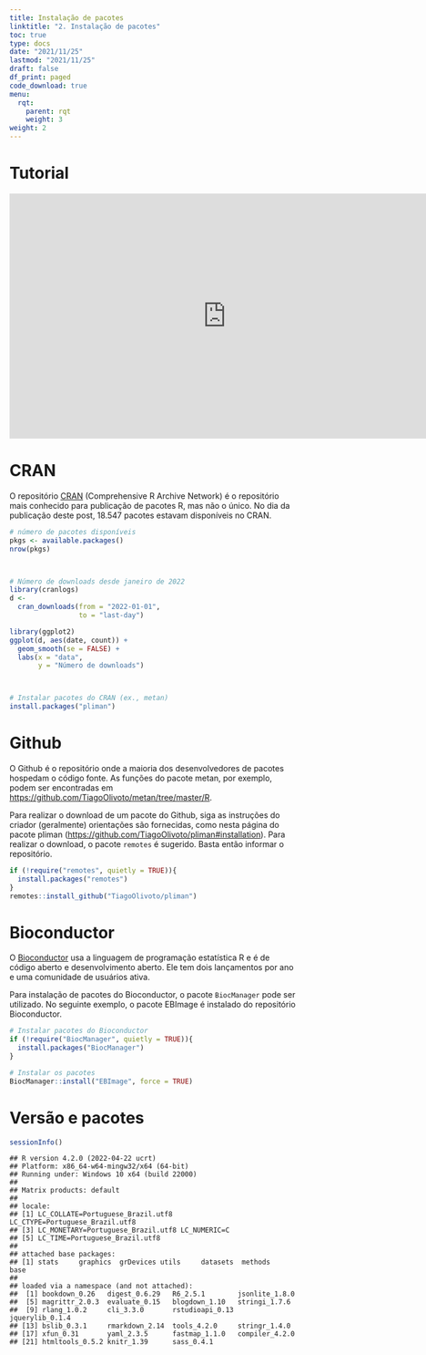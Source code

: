 ```yaml
---
title: Instalação de pacotes
linktitle: "2. Instalação de pacotes"
toc: true
type: docs
date: "2021/11/25"
lastmod: "2021/11/25"
draft: false
df_print: paged
code_download: true
menu:
  rqt:
    parent: rqt
    weight: 3
weight: 2
---
```




# Tutorial

<iframe width="760" height="430" src="https://www.youtube.com/embed/e89kyYJgWqc" title="YouTube video player" frameborder="0" allow="accelerometer; autoplay; clipboard-write; encrypted-media; gyroscope; picture-in-picture" allowfullscreen></iframe>



# CRAN

O repositório [CRAN](https://cran.r-project.org/) (Comprehensive R Archive Network) é o repositório mais conhecido para publicação de pacotes R, mas não o único. No dia da publicação deste post, 18.547 pacotes estavam disponíveis no CRAN. 


```r
# número de pacotes disponíveis
pkgs <- available.packages()
nrow(pkgs)



# Número de downloads desde janeiro de 2022
library(cranlogs)
d <- 
  cran_downloads(from = "2022-01-01",
                 to = "last-day")

library(ggplot2)
ggplot(d, aes(date, count)) + 
  geom_smooth(se = FALSE) +
  labs(x = "data",
       y = "Número de downloads")



# Instalar pacotes do CRAN (ex., metan)
install.packages("pliman")
```



# Github
O Github é o repositório onde a maioria dos desenvolvedores de pacotes hospedam o código fonte. As funções do pacote metan, por exemplo, podem ser encontradas em https://github.com/TiagoOlivoto/metan/tree/master/R.

Para realizar o download de um pacote do Github, siga as instruções do criador (geralmente) orientações são fornecidas, como nesta página do pacote pliman (https://github.com/TiagoOlivoto/pliman#installation). Para realizar o download, o pacote `remotes` é sugerido. Basta então informar o repositório.


```r
if (!require("remotes", quietly = TRUE)){
  install.packages("remotes")
}
remotes::install_github("TiagoOlivoto/pliman")
```


# Bioconductor

O [Bioconductor](https://www.bioconductor.org/) usa a linguagem de programação estatística R e é de código aberto e desenvolvimento aberto. Ele tem dois lançamentos por ano e uma comunidade de usuários ativa.

Para instalação de pacotes do Bioconductor, o pacote `BiocManager` pode ser utilizado. No seguinte exemplo, o pacote EBImage é instalado do repositório Bioconductor.


```r
# Instalar pacotes do Bioconductor
if (!require("BiocManager", quietly = TRUE)){
  install.packages("BiocManager")
}

# Instalar os pacotes
BiocManager::install("EBImage", force = TRUE)
```


# Versão e pacotes


```r
sessionInfo()
```

```
## R version 4.2.0 (2022-04-22 ucrt)
## Platform: x86_64-w64-mingw32/x64 (64-bit)
## Running under: Windows 10 x64 (build 22000)
## 
## Matrix products: default
## 
## locale:
## [1] LC_COLLATE=Portuguese_Brazil.utf8  LC_CTYPE=Portuguese_Brazil.utf8   
## [3] LC_MONETARY=Portuguese_Brazil.utf8 LC_NUMERIC=C                      
## [5] LC_TIME=Portuguese_Brazil.utf8    
## 
## attached base packages:
## [1] stats     graphics  grDevices utils     datasets  methods   base     
## 
## loaded via a namespace (and not attached):
##  [1] bookdown_0.26   digest_0.6.29   R6_2.5.1        jsonlite_1.8.0 
##  [5] magrittr_2.0.3  evaluate_0.15   blogdown_1.10   stringi_1.7.6  
##  [9] rlang_1.0.2     cli_3.3.0       rstudioapi_0.13 jquerylib_0.1.4
## [13] bslib_0.3.1     rmarkdown_2.14  tools_4.2.0     stringr_1.4.0  
## [17] xfun_0.31       yaml_2.3.5      fastmap_1.1.0   compiler_4.2.0 
## [21] htmltools_0.5.2 knitr_1.39      sass_0.4.1
```



